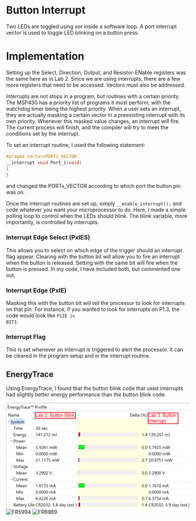 # Button Interrupt

Two LEDs are toggled using xor inside a software loop. A port interrupt vector is used to toggle LED blinking on a button press.

# Implementation

Setting up the Select, Direction, Output, and Resistor-ENable registers was the same here as in Lab 2. Since we are using interrupts, there are a few more registers that need to be accessed. Vectors must also be addressed.

Interrupts are not stops in a program, but routines with a certain priority. The MSP430 has a priority list of programs it must perform, with the watchdog timer being the highest priority. When a user sets an interrupt, they are actually masking a certain vector in a preexisting interrupt with its own priority. Whenever this masked value changes, an interrupt will fire. The current process will finish, and the compiler will try to meet the conditions set by the interrupt.

To set an interrupt routine, I used the following statement:

```c
#pragma vector=PORT1_VECTOR
__interrupt void Port_1(void)
{
}
```

and changed the PORTx_VECTOR according to which port the button pin was on.

Once the interrupt routines are set up, simply <code>__enable_interrupt();</code> and code whatever you want your microprocessor to do. Here, I made a simple polling loop to control when the LEDs should blink. The blink variable, more importantly, is controlled by interrupts.

### Interrupt Edge Select (PxIES)

This allows you to select on which edge of the trigger should an interrupt flag appear. Clearing with the button bit will allow you to fire an interrupt when the button is released. Setting with the same bit will fire when the button is pressed. In my code, I have included both, but commented one out.

### Interrupt Edge (PxIE)

Masking this with the button bit will tell the processor to look for interrupts on that pin. For instance, if you wanted to look for interrupts on P1.3, the code would look like <code>P1IE |= BIT3</code>.

### Interrupt Flag

This is set whenever an interrupt is triggered to alert the processor. It can be cleared in the program setup and in the interrupt routine.

## EnergyTrace

Using EnergyTrace, I found that the button blink code that used interrupts had slightly better energy performance than the button blink code.

![FR2311](https://raw.githubusercontent.com/RU09342/lab-3-interrupts-and-timers-boorsteid4/master/Button%20Interrupt/FR2311/energytrace/energytrace_compare.png)
![FR5994](https://raw.githubusercontent.com/RU09342/lab-3-interrupts-and-timers-boorsteid4/master/Button%20Interrupt/FR5994/energytrace/energytrace_compare_(2).png)
![FR6989](https://raw.githubusercontent.com/RU09342/lab-3-interrupts-and-timers-boorsteid4/master/Button%20Interrupt/FR6989/energytrace/energytrace_compare_(3).png)